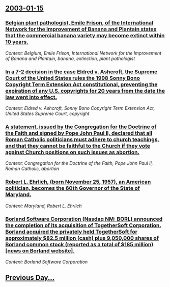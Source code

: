 ## [2003-01-15](/news/2003/01/15/index.md)

### [ Belgian plant pathologist, Emile Frison, of the International Network for the Improvement of Banana and Plantain states that the commercial banana variety may become extinct within 10 years.](/news/2003/01/15/belgian-plant-pathologist-emile-frison-of-the-international-network-for-the-improvement-of-banana-and-plantain-states-that-the-commercial.md)
_Context: Belgium, Emile Frison, International Network for the Improvement of Banana and Plantain, banana, extinction, plant pathologist_

### [ In a 7-2 decision in the case Eldred v. Ashcroft, the Supreme Court of the United States rules the 1998 Sonny Bono Copyright Term Extension Act constitutional, preventing the expiration of any U.S. copyrights for 20 years from the date the law went into effect.](/news/2003/01/15/in-a-7a2-decision-in-the-case-eldred-v-ashcroft-the-supreme-court-of-the-united-states-rules-the-1998-sonny-bono-copyright-term-extensi.md)
_Context: Eldred v. Ashcroft, Sonny Bono Copyright Term Extension Act, United States Supreme Court, copyright_

### [ A statement, issued by the Congregation for the Doctrine of the Faith and signed by Pope John Paul&nbsp;II, declared that all Roman Catholic politicians must adhere to church teachings, and that they cannot be faithful to the Church if they vote against Church positions on such issues as abortion.](/news/2003/01/15/a-statement-issued-by-the-congregation-for-the-doctrine-of-the-faith-and-signed-by-pope-john-paul-nbsp-ii-declared-that-all-roman-catholi.md)
_Context: Congregation for the Doctrine of the Faith, Pope John Paul&nbsp;II, Roman Catholic, abortion_

### [ Robert L. Ehrlich, (born November 25, 1957), an American politician, becomes the 60th Governor of the State of Maryland.](/news/2003/01/15/robert-l-ehrlich-born-november-25-1957-an-american-politician-becomes-the-60th-governor-of-the-state-of-maryland.md)
_Context: Maryland, Robert L. Ehrlich_

### [ Borland Software Corporation (Nasdaq NM: BORL) announced the completion of its acquisition of TogetherSoft Corporation. Borland acquired the privately held TogetherSoft for approximately $82.5 million (cash) plus 9,050,000 shares of Borland common stock (reported as a total of $185 million) [news on Borland website].](/news/2003/01/15/borland-software-corporation-nasdaq-nm-borl-announced-the-completion-of-its-acquisition-of-togethersoft-corporation-borland-acquired-th.md)
_Context: Borland Software Corporation_

## [Previous Day...](/news/2003/01/14/index.md)

